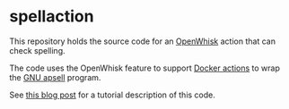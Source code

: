 # spellaction

This repository holds the source code for an [OpenWhisk](https://developer.ibm.com/openwhisk/) action that can check spelling.

The code uses the OpenWhisk feature to support [Docker actions](https://new-console.ng.bluemix.net/docs/openwhisk/openwhisk_actions.html#openwhisk_actions_docker) to wrap the [GNU apsell](http://aspell.net) program.

See [this blog post](http://developer.ibm.com/openwhisk/2016/06/17/spellcheck-openwhisk-docker/) for a tutorial description of this code.
